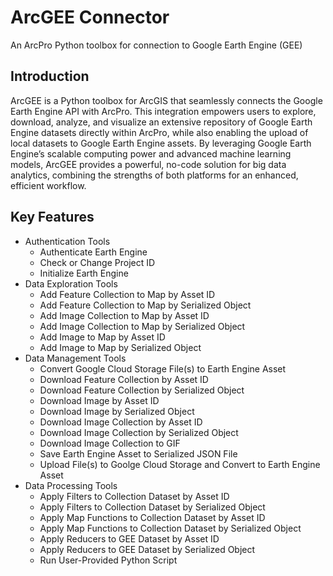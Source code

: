 # ArcGEE Connector
An ArcPro Python toolbox for connection to Google Earth Engine (GEE)

## Introduction 
ArcGEE is a Python toolbox for ArcGIS that seamlessly connects the Google Earth Engine API with ArcPro. This integration empowers users to explore, download, analyze, and visualize an extensive repository of Google Earth Engine datasets directly within ArcPro, while also enabling the upload of local datasets to Google Earth Engine assets. By leveraging Google Earth Engine’s scalable computing power and advanced machine learning models, ArcGEE provides a powerful, no-code solution for big data analytics, combining the strengths of both platforms for an enhanced, efficient workflow.
  

## Key Features
 - Authentication Tools
    - Authenticate Earth Engine
    - Check or Change Project ID
    - Initialize Earth Engine
 - Data Exploration Tools
    - Add Feature Collection to Map by Asset ID
    - Add Feature Collection to Map by Serialized Object 
    - Add Image Collection to Map by Asset ID
    - Add Image Collection to Map by Serialized Object
    - Add Image to Map by Asset ID
    - Add Image to Map by Serialized Object
 - Data Management Tools
    - Convert Google Cloud Storage File(s) to Earth Engine Asset
    - Download Feature Collection by Asset ID
    - Download Feature Collection by Serialized Object
    - Download Image by Asset ID
    - Download Image by Serialized Object 
    - Download Image Collection by Asset ID
    - Download Image Collection by Serialized Object
    - Download Image Collection to GIF
    - Save Earth Engine Asset to Serialized JSON File
    - Upload File(s) to Goolge Cloud Storage and Convert to Earth Engine Asset
 - Data Processing Tools
    - Apply Filters to Collection Dataset by Asset ID
    - Apply Filters to Collection Dataset by Serialized Object
    - Apply Map Functions to Collection Dataset by Asset ID
    - Apply Map Functions to Collection Dataset by Serialized Object
    - Apply Reducers to GEE Dataset by Asset ID
    - Apply Reducers to GEE Dataset by Serialized Object
    - Run User-Provided Python Script


 
